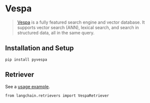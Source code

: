 Vespa
=====

> [Vespa](https://vespa.ai/) is a fully featured search engine and vector database. It supports vector search (ANN), lexical search, and search in structured data, all in the same query.

Installation and Setup[​](#installation-and-setup "Direct link to Installation and Setup")
------------------------------------------------------------------------------------------

    pip install pyvespa

Retriever[​](#retriever "Direct link to Retriever")
---------------------------------------------------

See a [usage example](/docs/modules/data_connection/retrievers/integrations/vespa.html).

    from langchain.retrievers import VespaRetriever